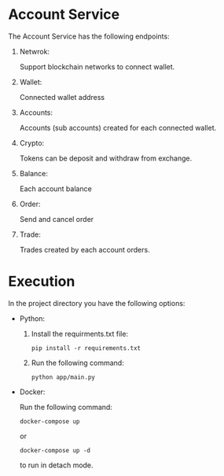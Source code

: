# Account Service

The Account Service has the following endpoints:

1. Netwrok:
    
   Support blockchain networks to connect wallet.

2. Wallet:

    Connected wallet address

3. Accounts:

    Accounts (sub accounts) created for each connected wallet.

4. Crypto:

    Tokens can be deposit and withdraw from exchange.

5. Balance:

    Each account balance

6. Order:

    Send and cancel order

7. Trade:

    Trades created by each account orders.
    

# Execution

In the project directory you have the following options:

* Python:
    
    1. Install the requirments.txt file:

        ```
        pip install -r requirements.txt
        ```

    2.  Run the following command:

        ```
        python app/main.py
        ```

* Docker:

    Run the following command:
    ```
    docker-compose up
    ```
    or 
    ```
    docker-compose up -d 
    ```
    to run in detach mode.